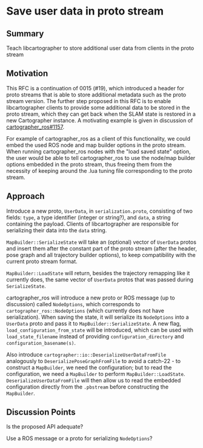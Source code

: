 # Save user data in proto stream

## Summary
[summary]: #summary

Teach libcartographer to store additional user data from clients in the proto stream

## Motivation
[motivation]: #motivation

This RFC is a continuation of 0015 (#19), which introduced a header for proto streams that is able to store additional metadata such as the proto stream version.
The further step proposed in this RFC is to enable libcartographer clients to provide some additional data to be stored in the proto stream, which they can get back when the SLAM state is restored in a new Cartographer instance.
A motivating example is given in discussion of [cartographer_ros#1157](https://github.com/googlecartographer/cartographer_ros/pull/1157).

For example of cartographer_ros as a client of this functionality, we could embed the used ROS node and map builder options in the proto stream. 
When running cartographer_ros nodes with the "load saved state" option, the user would be able to tell cartographer_ros to use the node/map builder options embedded in the proto stream, thus freeing them from the necessity of keeping around the .lua tuning file corresponding to the proto stream.

## Approach
[approach]: #approach

Introduce a new proto, `UserData`, in `serialization.proto`, consisting of two fields: `type`, a type identifier (integer or string?), and `data`, a string containing the payload.
Clients of libcartographer are responsible for serializing their data into the `data` string.

`MapBuilder::SerializeState` will take an (optional) vector of `UserData` protos and insert them after the constant part of the proto stream (after the header, pose graph and all trajectory builder options), to keep compatibility with the current proto stream format.

`MapBuilder::LoadState` will return, besides the trajectory remapping like it currently does, the same vector of `UserData` protos that was passed during `SerializeState`.

cartographer_ros will introduce a new proto or ROS message (up to discussion) called `NodeOptions`, which corresponds to `cartographer_ros::NodeOptions` (which currently does not have serialization).
When saving the state, it will serialize its `NodeOptions` into a `UserData` proto and pass it to `MapBuilder::SerializeState`.
A new flag, `load_configuration_from_state` will be introduced, which can be used with `load_state_filename` instead of providing `configuration_directory` and `configuration_basename(s)`.

Also introduce `cartographer::io::DeserializeUserDataFromFile` analogously to `DeserializePoseGraphFromFile` to avoid a catch-22 - to construct a `MapBuilder`, we need the configuration; but to read the configuration, we need a `MapBuilder` to perform `MapBuilder::LoadState`.
`DeserializeUserDataFromFile` will then allow us to read the embedded configuration directly from the `.pbstream` before constructing the `MapBuilder`.


## Discussion Points
[discussion]: #discussion

Is the proposed API adequate?

Use a ROS message or a proto for serializing `NodeOptions`?
